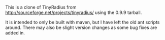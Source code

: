 This is a clone of TinyRadius from http://sourceforge.net/projects/tinyradius/ using the 0.9.9 tarball.

It is intended to only be built with maven, but I have left the old ant scripts around.  There may also be slight version changes as some bug fixes are added in.